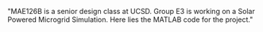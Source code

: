 "MAE126B is a senior design class at UCSD. Group E3 is working on a Solar Powered Microgrid Simulation. Here lies the MATLAB code for the project." 
